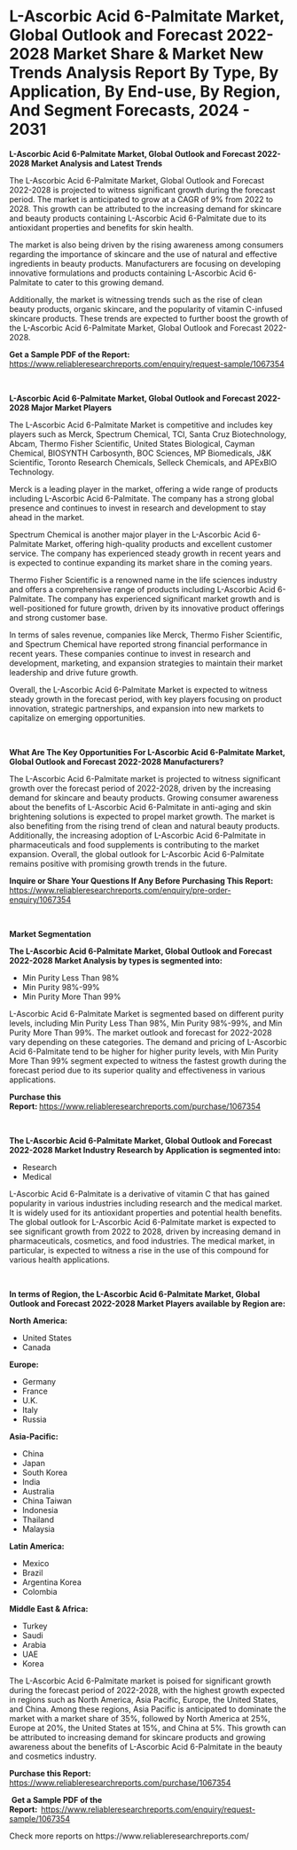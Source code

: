 <p><h1>L-Ascorbic Acid 6-Palmitate Market, Global Outlook and Forecast 2022-2028 Market Share & Market New Trends Analysis Report By Type, By Application, By End-use, By Region, And Segment Forecasts, 2024 - 2031</h1></p><p><strong>L-Ascorbic Acid 6-Palmitate Market, Global Outlook and Forecast 2022-2028 Market Analysis and Latest Trends</strong></p>
<p><p>The L-Ascorbic Acid 6-Palmitate Market, Global Outlook and Forecast 2022-2028 is projected to witness significant growth during the forecast period. The market is anticipated to grow at a CAGR of 9% from 2022 to 2028. This growth can be attributed to the increasing demand for skincare and beauty products containing L-Ascorbic Acid 6-Palmitate due to its antioxidant properties and benefits for skin health. </p><p>The market is also being driven by the rising awareness among consumers regarding the importance of skincare and the use of natural and effective ingredients in beauty products. Manufacturers are focusing on developing innovative formulations and products containing L-Ascorbic Acid 6-Palmitate to cater to this growing demand. </p><p>Additionally, the market is witnessing trends such as the rise of clean beauty products, organic skincare, and the popularity of vitamin C-infused skincare products. These trends are expected to further boost the growth of the L-Ascorbic Acid 6-Palmitate Market, Global Outlook and Forecast 2022-2028.</p></p>
<p><strong>Get a Sample PDF of the Report:&nbsp;</strong> <a href="https://www.reliableresearchreports.com/enquiry/request-sample/1067354">https://www.reliableresearchreports.com/enquiry/request-sample/1067354</a></p>
<p>&nbsp;</p>
<p><strong>L-Ascorbic Acid 6-Palmitate Market, Global Outlook and Forecast 2022-2028 Major Market Players</strong></p>
<p><p>The L-Ascorbic Acid 6-Palmitate Market is competitive and includes key players such as Merck, Spectrum Chemical, TCI, Santa Cruz Biotechnology, Abcam, Thermo Fisher Scientific, United States Biological, Cayman Chemical, BIOSYNTH Carbosynth, BOC Sciences, MP Biomedicals, J&K Scientific, Toronto Research Chemicals, Selleck Chemicals, and APExBIO Technology.</p><p>Merck is a leading player in the market, offering a wide range of products including L-Ascorbic Acid 6-Palmitate. The company has a strong global presence and continues to invest in research and development to stay ahead in the market.</p><p>Spectrum Chemical is another major player in the L-Ascorbic Acid 6-Palmitate Market, offering high-quality products and excellent customer service. The company has experienced steady growth in recent years and is expected to continue expanding its market share in the coming years.</p><p>Thermo Fisher Scientific is a renowned name in the life sciences industry and offers a comprehensive range of products including L-Ascorbic Acid 6-Palmitate. The company has experienced significant market growth and is well-positioned for future growth, driven by its innovative product offerings and strong customer base.</p><p>In terms of sales revenue, companies like Merck, Thermo Fisher Scientific, and Spectrum Chemical have reported strong financial performance in recent years. These companies continue to invest in research and development, marketing, and expansion strategies to maintain their market leadership and drive future growth.</p><p>Overall, the L-Ascorbic Acid 6-Palmitate Market is expected to witness steady growth in the forecast period, with key players focusing on product innovation, strategic partnerships, and expansion into new markets to capitalize on emerging opportunities.</p></p>
<p>&nbsp;</p>
<p><strong>What Are The Key Opportunities For L-Ascorbic Acid 6-Palmitate Market, Global Outlook and Forecast 2022-2028 Manufacturers?</strong></p>
<p><p>The L-Ascorbic Acid 6-Palmitate market is projected to witness significant growth over the forecast period of 2022-2028, driven by the increasing demand for skincare and beauty products. Growing consumer awareness about the benefits of L-Ascorbic Acid 6-Palmitate in anti-aging and skin brightening solutions is expected to propel market growth. The market is also benefiting from the rising trend of clean and natural beauty products. Additionally, the increasing adoption of L-Ascorbic Acid 6-Palmitate in pharmaceuticals and food supplements is contributing to the market expansion. Overall, the global outlook for L-Ascorbic Acid 6-Palmitate remains positive with promising growth trends in the future.</p></p>
<p><strong>Inquire or Share Your Questions If Any Before Purchasing This Report:</strong> <a href="https://www.reliableresearchreports.com/enquiry/pre-order-enquiry/1067354">https://www.reliableresearchreports.com/enquiry/pre-order-enquiry/1067354</a></p>
<p>&nbsp;</p>
<p><strong>Market Segmentation</strong></p>
<p><strong>The L-Ascorbic Acid 6-Palmitate Market, Global Outlook and Forecast 2022-2028 Market Analysis by types is segmented into:</strong></p>
<p><ul><li>Min Purity Less Than 98%</li><li>Min Purity 98%-99%</li><li>Min Purity More Than 99%</li></ul></p>
<p><p>L-Ascorbic Acid 6-Palmitate Market is segmented based on different purity levels, including Min Purity Less Than 98%, Min Purity 98%-99%, and Min Purity More Than 99%. The market outlook and forecast for 2022-2028 vary depending on these categories. The demand and pricing of L-Ascorbic Acid 6-Palmitate tend to be higher for higher purity levels, with Min Purity More Than 99% segment expected to witness the fastest growth during the forecast period due to its superior quality and effectiveness in various applications.</p></p>
<p><strong>Purchase this Report:&nbsp;</strong><a href="https://www.reliableresearchreports.com/purchase/1067354">https://www.reliableresearchreports.com/purchase/1067354</a></p>
<p>&nbsp;</p>
<p><strong>The L-Ascorbic Acid 6-Palmitate Market, Global Outlook and Forecast 2022-2028 Market Industry Research by Application is segmented into:</strong></p>
<p><ul><li>Research</li><li>Medical</li></ul></p>
<p><p>L-Ascorbic Acid 6-Palmitate is a derivative of vitamin C that has gained popularity in various industries including research and the medical market. It is widely used for its antioxidant properties and potential health benefits. The global outlook for L-Ascorbic Acid 6-Palmitate market is expected to see significant growth from 2022 to 2028, driven by increasing demand in pharmaceuticals, cosmetics, and food industries. The medical market, in particular, is expected to witness a rise in the use of this compound for various health applications.</p></p>
<p>&nbsp;</p>
<p><strong>In terms of Region, the L-Ascorbic Acid 6-Palmitate Market, Global Outlook and Forecast 2022-2028 Market Players available by Region are:</strong></p>
<p>
    <p> <strong> North America: </strong>
        <ul>
            <li>United States</li>
            <li>Canada</li>
        </ul>
        </p> 
    <p> <strong> Europe: </strong>
        <ul>
            <li>Germany</li>
            <li>France</li>
            <li>U.K.</li>
            <li>Italy</li>
            <li>Russia</li>
        </ul>
        </p> 
    <p> <strong> Asia-Pacific: </strong>
        <ul>
            <li>China</li>
            <li>Japan</li>
            <li>South Korea</li>
            <li>India</li>
            <li>Australia</li>
            <li>China Taiwan</li>
            <li>Indonesia</li>
            <li>Thailand</li>
            <li>Malaysia</li>
        </ul>
        </p> 
    <p> <strong> Latin America: </strong>
        <ul>
            <li>Mexico</li>
            <li>Brazil</li>
            <li>Argentina Korea</li>
            <li>Colombia</li>
        </ul>
        </p> 
    <p> <strong> Middle East & Africa: </strong>
        <ul>
            <li>Turkey</li>
            <li>Saudi</li>
            <li>Arabia</li>
            <li>UAE</li>
            <li>Korea</li>
        </ul>
    </p>
    </p>
<p><p>The L-Ascorbic Acid 6-Palmitate market is poised for significant growth during the forecast period of 2022-2028, with the highest growth expected in regions such as North America, Asia Pacific, Europe, the United States, and China. Among these regions, Asia Pacific is anticipated to dominate the market with a market share of 35%, followed by North America at 25%, Europe at 20%, the United States at 15%, and China at 5%. This growth can be attributed to increasing demand for skincare products and growing awareness about the benefits of L-Ascorbic Acid 6-Palmitate in the beauty and cosmetics industry.</p></p>
<p><strong>Purchase this Report: </strong><a href="https://www.reliableresearchreports.com/purchase/1067354">https://www.reliableresearchreports.com/purchase/1067354</a></p>
<p>&nbsp;<strong>Get a Sample PDF of the Report:&nbsp;&nbsp;</strong><a href="https://www.reliableresearchreports.com/enquiry/request-sample/1067354">https://www.reliableresearchreports.com/enquiry/request-sample/1067354</a></p>
<p><strong></strong></p>
<p>Check more reports on https://www.reliableresearchreports.com/</p>